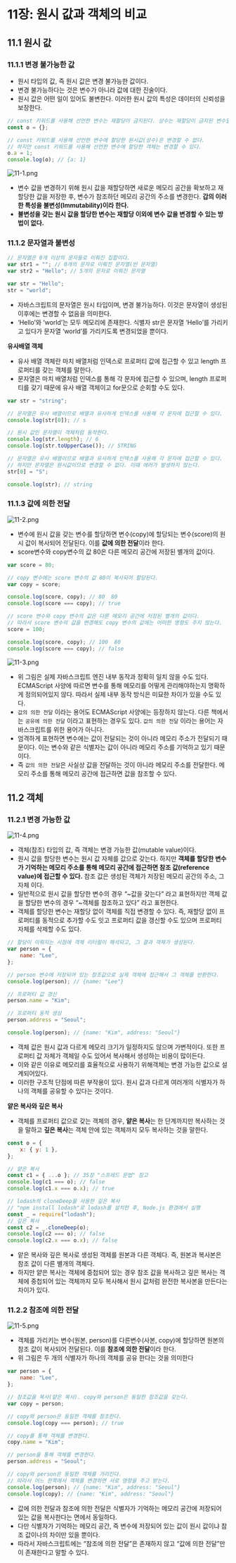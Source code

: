 # 11장: 원시 값과 객체의 비교

## 11.1 원시 값

### 11.1.1 변경 불가능한 값

-   원시 타입의 값, 즉 원시 값은 변경 불가능한 값이다.
-   변경 불가능하다는 것은 변수가 아니라 값에 대한 진술이다.
-   원시 값은 어떤 일이 있어도 불변한다. 이러한 원시 값의 특성은 데이터의 신뢰성을 보장한다.

```jsx
// const 키워드를 사용해 선언한 변수는 재할당이 금지된다. 상수는 재할당이 금지된 변수일 뿐이다.
const o = {};

// const 키워드를 사용해 선언한 변수에 할당한 원시값(상수)은 변경할 수 없다.
// 하지만 const 키워드를 사용해 선언한 변수에 할당한 객체는 변경할 수 있다.
o.a = 1;
console.log(o); // {a: 1}
```

![11-1.png](/jaewonee/screenshot/11-1.png)

-   변수 값을 변경하기 위해 원시 값을 재할당하면 새로운 메모리 공간을 확보하고 재할당한 값을 저장한 후, 변수가 참조하던 메모리 공간의 주소를 변경한다. **갑의 이러한 특성을 불변성(Immutability)이라 한다.**
-   **불변성을 갖는 원시 값을 할당한 변수는 재할당 이외에 변수 값을 변경할 수 있는 방법이 없다.**

### 11.1.2 문자열과 불변성

```jsx
// 문자열은 0개 이상의 문자들로 이뤄진 집합이다.
var str1 = ""; // 0개의 문자로 이뤄진 문자열(빈 문자열)
var str2 = "Hello"; // 5개의 문자로 이뤄진 문자열

var str = "Hello";
str = "world";
```

-   자바스크립트의 문자열은 원시 타입이며, 변경 불가능하다. 이것은 문자열이 생성된 이후에는 변경할 수 없음을 의미한다.
-   ‘Hello’와 ‘world’는 모두 메모리에 존재한다. 식별자 str은 문자열 ‘Hello’를 가리키고 있다가 문자열 ‘world’를 가리키도록 변경되었을 뿐이다.

**유사배열 객체**

-   유사 배열 객체란 마치 배열처럼 인덱스로 프로퍼티 값에 접근할 수 있고 length 프로퍼티를 갖는 객체를 말한다.
-   문자열은 마치 배열처럼 인덱스를 통해 각 문자에 접근할 수 있으며, length 프로퍼티를 갖기 때문에 유사 배열 객체이고 for문으로 순회할 수도 있다.

```jsx
var str = "string";

// 문자열은 유사 배열이므로 배열과 유사하게 인덱스를 사용해 각 문자에 접근할 수 있다.
console.log(str[0]); // s

// 원시 값인 문자열이 객체처럼 동작한다.
console.log(str.length); // 6
console.log(str.toUpperCase()); // STRING

// 문자열은 유사 배열이므로 배열과 유사하게 인덱스를 사용해 각 문자에 접근할 수 있다.
// 하지만 문자열은 원시값이므로 변경할 수 없다. 이때 에러가 발생하지 않는다.
str[0] = "S";

console.log(str); // string
```

### 11.1.3 값에 의한 전달

![11-2.png](/jaewonee/screenshot/11-2.png)

-   변수에 원시 값을 갖는 변수를 할당하면 변수(copy)에 할당되는 변수(score)의 원시 값이 복사되어 전달된다. 이를 **값에 의한 전달**이라 한다.
-   score변수와 copy변수의 값 80은 다른 메모리 공간에 저장된 별개의 값이다.

```jsx
var score = 80;

// copy 변수에는 score 변수의 값 80이 복사되어 할당된다.
var copy = score;

console.log(score, copy); // 80  80
console.log(score === copy); // true

// score 변수와 copy 변수의 값은 다른 메모리 공간에 저장된 별개의 값이다.
// 따라서 score 변수의 값을 변경해도 copy 변수의 값에는 어떠한 영향도 주지 않는다.
score = 100;

console.log(score, copy); // 100  80
console.log(score === copy); // false
```

![11-3.png](/jaewonee/screenshot/11-3.png)

-   위 그림은 실제 자바스크립트 엔진 내부 동작과 정확히 일치 않을 수도 있다. ECMAScript 사양에 따르면 변수를 통해 메모리를 어떻게 관리해야하는지 명확하게 정의되어있지 않다. 따라서 실제 내부 동작 방식은 미묘한 차이가 있을 수도 있다.
-   `값의 의한 전달` 이라는 용어도 ECMAScript 사양에는 등장하지 않는다. 다른 책에서는 `공유에 의한 전달` 이라고 표현하는 경우도 있다. `값의 의한 전달` 이라는 용어는 자바스크립트를 위한 용어가 아니다.
-   엄격하게 표현하면 변수에는 값이 전달되는 것이 아니라 메모리 주소가 전달되기 때문이다. 이는 변수와 같은 식별자는 값이 아니라 메모리 주소를 기억하고 있기 때문이다.
-   즉 `값의 의한 전달`은 사실상 값을 전달하는 것이 아니라 메모리 주소를 전달한다. 메모리 주소를 통해 메모리 공간에 접근하면 값을 참조할 수 있다.

## 11.2 객체

### 11.2.1 변경 가능한 값

![11-4.png](/jaewonee/screenshot/11-4.png)

-   객체(참조) 타입의 값, 즉 객체는 변경 가능한 값(mutable value)이다.
-   원시 값을 할당한 변수는 원시 값 자체를 값으로 갖는다. 하지만 **객체를 할당한 변수가 기억하는 메모리 주소를 통해 메모리 공간에 접근하면 참조 값(reference value)에 접근할 수 있다.** 참조 값은 생성된 객체가 저장된 메모리 공간의 주소, 그 자체 이다.
-   일반적으로 원시 값을 할당한 변수의 경우 “~값을 갖는다” 라고 표현하지만 객체 값을 할당한 변수의 경우 “~객체를 참조하고 있다” 라고 표현한다.
-   객체를 할당한 변수는 재할당 없이 객체를 직접 변경할 수 있다. 즉, 재할당 없이 프로퍼티를 동적으로 추가할 수도 잇고 프로퍼티 값을 갱신할 수도 있으며 프로퍼티 자체를 삭제할 수도 있다.

```jsx
// 할당이 이뤄지는 시점에 객체 리터럴이 해석되고, 그 결과 객체가 생성된다.
var person = {
    name: "Lee",
};

// person 변수에 저장되어 있는 참조값으로 실제 객체에 접근해서 그 객체를 반환한다.
console.log(person); // {name: "Lee"}

// 프로퍼티 값 갱신
person.name = "Kim";

// 프로퍼티 동적 생성
person.address = "Seoul";

console.log(person); // {name: "Kim", address: "Seoul"}
```

-   객체 값은 원시 값과 다르게 메모리 크기가 일정하지도 않으며 가변적이다. 또한 프로퍼티 값 자체가 객체일 수도 있어서 복사해서 생성하는 비용이 많이든다.
-   이와 같은 이유로 메모리를 효율적으로 사용하기 위해객체는 변경 가능한 값으로 설계되어있다.
-   이러한 구조적 단점에 따른 부작용이 있다. 원시 값과 다르게 여러개의 식별자가 하나의 객체를 공유할 수 있다는 것이다.

**얕은 복사와 깊은 복사**

-   객체를 프로퍼티 값으로 갖는 객체의 경우, **얕은 복사**는 한 단계까지만 복사하는 것을 말하고 **깊은 복사**는 객체 안에 있는 객체까지 모두 복사하는 것을 말한다.

```jsx
const o = {
    x: { y: 1 },
};

// 얕은 복사
const c1 = { ...o }; // 35장 "스프레드 문법" 참고
console.log(c1 === o); // false
console.log(c1.x === o.x); // true

// lodash의 cloneDeep을 사용한 깊은 복사
// "npm install lodash"로 lodash를 설치한 후, Node.js 환경에서 실행
const _ = require("lodash");
// 깊은 복사
const c2 = _.cloneDeep(o);
console.log(c2 === o); // false
console.log(c2.x === o.x); // false
```

-   앝은 복사와 깊은 복사로 생성된 객체를 원본과 다른 객체다. 즉, 원본과 복사본은 참조 값이 다른 별개의 객체다.
-   하지만 얕은 복사는 객체에 중첩되어 있는 경우 참조 값을 복사하고 깊은 복사는 객체에 중첩되어 있는 객체까지 모두 복사해서 원시 값처럼 완전한 복사본을 만든다는 차이가 있다.

### 11.2.2 참조에 의한 전달

![11-5.png](/jaewonee/screenshot/11-5.png)

-   객체를 가리키는 변수(원본, person)를 다른변수(사본, copy)에 할당하면 원본의 참조 값이 복사되어 전달된다. 이를 **참조에 의한 전달**이라 한다.
-   위 그림은 두 개의 식별자가 하나의 객체를 공유 한다는 것을 의미한다

```jsx
var person = {
    name: "Lee",
};

// 참조값을 복사(얕은 복사). copy와 person은 동일한 참조값을 갖는다.
var copy = person;

// copy와 person은 동일한 객체를 참조한다.
console.log(copy === person); // true

// copy를 통해 객체를 변경한다.
copy.name = "Kim";

// person을 통해 객체를 변경한다.
person.address = "Seoul";

// copy와 person은 동일한 객체를 가리킨다.
// 따라서 어느 한쪽에서 객체를 변경하면 서로 영향을 주고 받는다.
console.log(person); // {name: "Kim", address: "Seoul"}
console.log(copy); // {name: "Kim", address: "Seoul"}
```

-   값에 의한 전달과 참조에 의한 전달은 식별자가 기억하는 메모리 공간에 저장되어 있는 값을 복사한다는 면에서 동일하다.
-   다만 식별자가 기억하는 메모리 공간, 즉 변수에 저장되어 있는 값이 원시 값이냐 참조 값이나의 차이만 있을 뿐이다.
-   따라서 자바스크립트에는 “참조에 의한 전달”은 존재하지 않고 “값에 의한 전달”만이 존재한다고 말할 수 있다.
